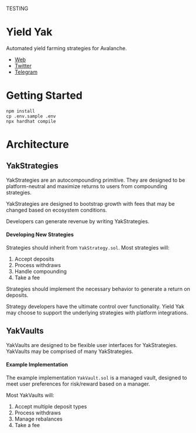 TESTING
# Yield Yak

Automated yield farming strategies for Avalanche.

*  [Web](https://yieldyak.com/)
*  [Twitter](https://twitter.com/yieldyak_)
*  [Telegram](https://t.me/yieldyak)

# Getting Started

```
npm install
cp .env.sample .env
npx hardhat compile
```

# Architecture

## YakStrategies

YakStrategies are an autocompounding primitive. They are designed to be platform-neutral and maximize returns to users from compounding strategies.

YakStrategies are designed to bootstrap growth with fees that may be changed based on ecosystem conditions.

Developers can generate revenue by writing YakStrategies.

#### Developing New Strategies

Strategies should inherit from `YakStrategy.sol`. Most strategies will:

1. Accept deposits
2. Process withdraws
3. Handle compounding
4. Take a fee

Strategies should implement the necessary behavior to generate a return on deposits.

Strategy developers have the ultimate control over functionality. Yield Yak may choose to support the underlying strategies with platform integrations.

## YakVaults

YakVaults are designed to be flexible user interfaces for YakStrategies. YakVaults may be comprised of many YakStrategies.

#### Example Implementation

The example implementation `YakVault.sol` is a managed vault, designed to meet user preferences for risk/reward based on a manager.

Most YakVaults will:

1. Accept multiple deposit types
2. Process withdraws
3. Manage rebalances
4. Take a fee
